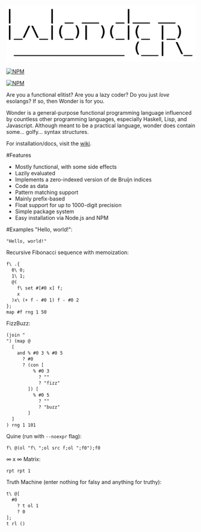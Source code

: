 ![wonder](wonder.png?raw=true)

[![NPM](https://nodei.co/npm/wonderlang.png?downloads=true)](https://npmjs.org/package/wonderlang)

[![NPM](https://nodei.co/npm-dl/wonderlang.png?months=6&height=3)](https://nodei.co/npm/wonderlang/)

Are you a functional elitist? Are you a lazy coder? Do you just _love_ esolangs? If so, then Wonder is for you.

Wonder is a general-purpose functional programming language influenced by countless other programming languages, especially Haskell, Lisp, and Javascript. Although meant to be a practical language, wonder does contain some... golfy... syntax structures.

For installation/docs, visit the [wiki](https://github.com/wonderlang/wonder/wiki).

#Features
- Mostly functional, with some side effects
- Lazily evaluated
- Implements a zero-indexed version of de Bruijn indices
- Code as data
- Pattern matching support
- Mainly prefix-based
- Float support for up to 1000-digit precision
- Simple package system
- Easy installation via Node.js and NPM

#Examples
"Hello, world!":
```
"Hello, world!"
```

Recursive Fibonacci sequence with memoization:
```
f\ .{
  0\ 0;
  1\ 1;
  @(
    f\ set #[#0 x] f;
    x
  )x\ (+ f - #0 1) f - #0 2
};
map #f rng 1 50
```

FizzBuzz:
```
(join "
") (map @
  [
    and % #0 3 % #0 5
      ? #0
      ? (con [
          % #0 3
            ? ""
            ? "fizz"
        ]) [
          % #0 5
            ? ""
            ? "buzz"
        ]
  ]
) rng 1 101
```

Quine (run with `--noexpr` flag):
```
f\ @(ol "f\ ";ol src f;ol ";f0");f0
```

∞ x ∞ Matrix:
```
rpt rpt 1
```

Truth Machine (enter nothing for falsy and anything for truthy):
```
t\ @[
  #0
    ? t ol 1
    ? 0
];
t rl ()
```